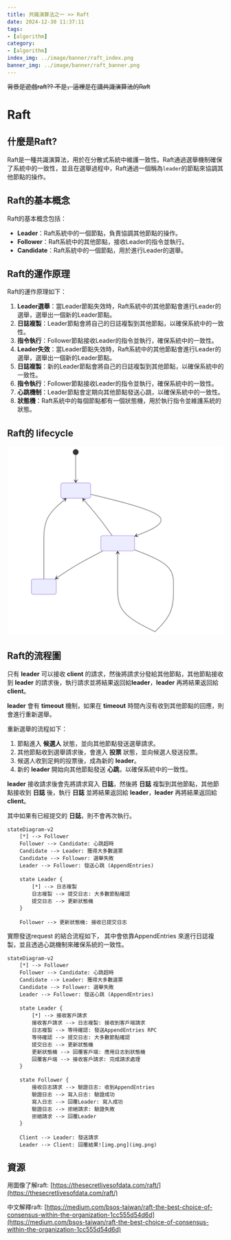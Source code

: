 ```yaml
---
title: 共識演算法之一 >> Raft
date: 2024-12-30 11:37:11
tags:
- [algorithm]
category:
- [algorithm]
index_img: ../image/banner/raft_index.png
banner_img: ../image/banner/raft_banner.png
---
```


~~背景是遊戲raft?? 不是，這裡是在講共識演算法的Raft~~

# Raft

## 什麼是Raft?

Raft是一種共識演算法，用於在分散式系統中維護一致性。Raft通過選舉機制確保了系統中的一致性，並且在選舉過程中，Raft通過一個稱為`leader`的節點來協調其他節點的操作。

## Raft的基本概念

Raft的基本概念包括：

- **Leader**：Raft系統中的一個節點，負責協調其他節點的操作。
- **Follower**：Raft系統中的其他節點，接收Leader的指令並執行。
- **Candidate**：Raft系統中的一個節點，用於進行Leader的選舉。

## Raft的運作原理

Raft的運作原理如下：

1. **Leader選舉**：當Leader節點失效時，Raft系統中的其他節點會進行Leader的選舉，選舉出一個新的Leader節點。
2. **日誌複製**：Leader節點會將自己的日誌複製到其他節點，以確保系統中的一致性。
3. **指令執行**：Follower節點接收Leader的指令並執行，確保系統中的一致性。
4. **Leader失效**：當Leader節點失效時，Raft系統中的其他節點會進行Leader的選舉，選舉出一個新的Leader節點。
5. **日誌複製**：新的Leader節點會將自己的日誌複製到其他節點，以確保系統中的一致性。
6. **指令執行**：Follower節點接收Leader的指令並執行，確保系統中的一致性。
7. **心跳機制**：Leader節點會定期向其他節點發送心跳，以確保系統中的一致性。
8. **狀態機**：Raft系統中的每個節點都有一個狀態機，用於執行指令並維護系統的狀態。

## Raft的 lifecycle

![raft_flow.svg](../image/raft_flow.svg)

## Raft的流程圖

只有 **leader** 可以接收 **client** 的請求，然後將請求分發給其他節點，其他節點接收到 **leader** 的請求後，執行請求並將結果返回給**leader**，**leader** 再將結果返回給 **client**。

**leader** 會有 **timeout** 機制，如果在 **timeout** 時間內沒有收到其他節點的回應，則會進行重新選舉。

重新選舉的流程如下：

1. 節點進入 **候選人** 狀態，並向其他節點發送選舉請求。
2. 其他節點收到選舉請求後，會進入 **投票** 狀態，並向候選人發送投票。
3. 候選人收到足夠的投票後，成為新的 **leader**。
4. 新的 **leader** 開始向其他節點發送 **心跳**，以確保系統中的一致性。

**leader** 接收請求後會先將請求寫入 **日誌**，然後將 **日誌** 複製到其他節點，其他節點接收到 **日誌** 後，執行 **日誌**
並將結果返回給 **leader**，**leader** 再將結果返回給 **client**。

其中如果有已經提交的 **日誌**，則不會再次執行。

```mermaid
stateDiagram-v2
    [*] --> Follower
    Follower --> Candidate: 心跳超時
    Candidate --> Leader: 獲得大多數選票
    Candidate --> Follower: 選舉失敗
    Leader --> Follower: 發送心跳 (AppendEntries)
    
    state Leader {
        [*] --> 日志複製
        日志複製 --> 提交日志: 大多數節點確認
        提交日志 --> 更新狀態機
    }

    Follower --> 更新狀態機: 接收已提交日志
```

實際發送request 的結合流程如下， 其中會依靠AppendEntries 來進行日誌複製，並且透過心跳機制來確保系統的一致性。

```mermaid
stateDiagram-v2
    [*] --> Follower
    Follower --> Candidate: 心跳超時
    Candidate --> Leader: 獲得大多數選票
    Candidate --> Follower: 選舉失敗
    Leader --> Follower: 發送心跳 (AppendEntries)
    
    state Leader {
        [*] --> 接收客戶請求
        接收客戶請求 --> 日志複製: 接收到客戶端請求
        日志複製 --> 等待確認: 發送AppendEntries RPC
        等待確認 --> 提交日志: 大多數節點確認
        提交日志 --> 更新狀態機
        更新狀態機 --> 回覆客戶端: 應用日志到狀態機
        回覆客戶端 --> 接收客戶請求: 完成請求處理
    }

    state Follower {
        接收日志請求 --> 驗證日志: 收到AppendEntries
        驗證日志 --> 寫入日志: 驗證成功
        寫入日志 --> 回覆Leader: 寫入成功
        驗證日志 --> 拒絕請求: 驗證失敗
        拒絕請求 --> 回覆Leader
    }

    Client --> Leader: 發送請求
    Leader --> Client: 回覆結果![img.png](img.png)
```

## 資源

用圖像了解raft: [https://thesecretlivesofdata.com/raft/](https://thesecretlivesofdata.com/raft/)

中文解釋raft: [https://medium.com/bsos-taiwan/raft-the-best-choice-of-consensus-within-the-organization-1cc555d54d6d](https://medium.com/bsos-taiwan/raft-the-best-choice-of-consensus-within-the-organization-1cc555d54d6d)
